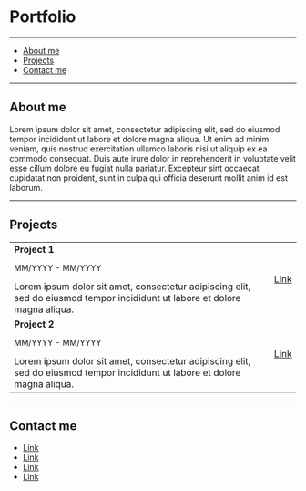 # Portfolio

---

- [About me](#about-me)
- [Projects](#projects)
- [Contact me](#contact-me)

---

## About me

Lorem ipsum dolor sit amet, consectetur adipiscing elit, sed do eiusmod tempor incididunt ut labore et dolore magna aliqua. Ut enim ad minim veniam, quis nostrud exercitation ullamco laboris nisi ut aliquip ex ea commodo consequat. Duis aute irure dolor in reprehenderit in voluptate velit esse cillum dolore eu fugiat nulla pariatur. Excepteur sint occaecat cupidatat non proident, sunt in culpa qui officia deserunt mollit anim id est laborum.

---

## Projects

<table>
	<tr>
		<td>
			<b>Project 1</b><br />
			<p style="font-size: 14px">MM/YYYY - MM/YYYY</p>
			Lorem ipsum dolor sit amet, consectetur adipiscing elit, sed do eiusmod tempor incididunt ut labore et dolore magna aliqua.
		</td>
		<td>
			<a href="#">Link</a>
		</td>
	</tr>
	<tr>
		<td>
			<b>Project 2</b><br />
			<p style="font-size: 14px">MM/YYYY - MM/YYYY</p>
			Lorem ipsum dolor sit amet, consectetur adipiscing elit, sed do eiusmod tempor incididunt ut labore et dolore magna aliqua.
		</td>
		<td>
			<a href="#">Link</a>
		</td>
	</tr>
</table>

---

## Contact me

- [Link](#)
- [Link](#)
- [Link](#)
- [Link](#)
